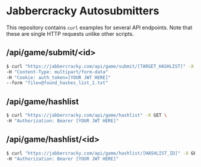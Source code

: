 # Jabbercracky Autosubmitters

This repository contains `curl` examples for several API endpoints. Note that these are single HTTP requests unlike other scripts.

## /api/game/submit/\<id>
```sh
$ curl "https://jabbercracky.com/api/game/submit/[TARGET_HASHLIST]" -X POST
-H "Content-Type: multipart/form-data"
-H "Cookie: auth_token=[YOUR JWT HERE]"
--form "file=@found_hashes_list_1.txt"
```
## /api/game/hashlist
```sh
$ curl "https://jabbercracky.com/api/game/hashlist" -X GET \
-H "Authorization: Bearer [YOUR JWT HERE]"
```

## /api/game/hashlist/\<id>
```sh
$ curl "https://jabbercracky.com/api/game/hashlist/[HASHLIST_ID]" -X GET \
-H "Authorization: Bearer [YOUR JWT HERE]"
```
